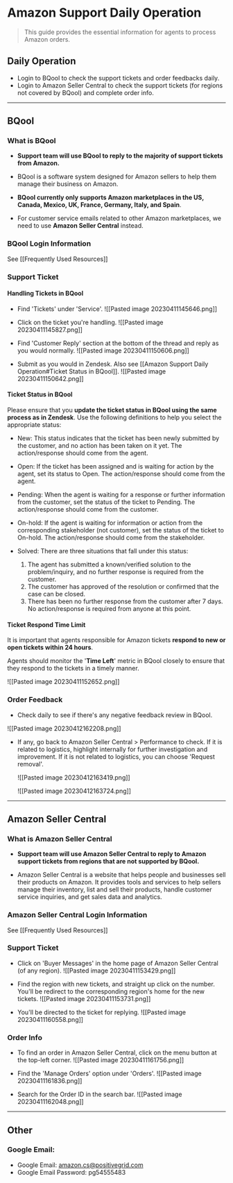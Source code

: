 # Amazon Support Daily Operation
> This guide provides the essential information for agents to process Amazon orders. 

## Daily Operation
- Login to BQool to check the support tickets and order feedbacks daily. 
- Login to Amazon Seller Central to check the support tickets (for regions not covered by BQool) and complete order info.

---
## BQool
### What is BQool
- **Support team will use BQool to reply to the majority of support tickets from Amazon.**

- BQool is a software system designed for Amazon sellers to help them manage their business on Amazon. 

- **BQool currently only supports Amazon marketplaces in the US, Canada, Mexico, UK, France, Germany, Italy, and Spain**. 

- For customer service emails related to other Amazon marketplaces, we need to use **Amazon Seller Central** instead.

### BQool Login Information
See [[Frequently Used Resources]]

### Support Ticket
#### Handling Tickets in BQool
- Find 'Tickets' under 'Service'.
![[Pasted image 20230411145646.png]]

- Click on the ticket you're handling.
![[Pasted image 20230411145827.png]]

- Find 'Customer Reply' section at the bottom of the thread and reply as you would normally.
![[Pasted image 20230411150606.png]]

- Submit as you would in Zendesk. Also see [[Amazon Support Daily Operation#Ticket Status in BQool]].
![[Pasted image 20230411150642.png]]

#### Ticket Status in BQool
Please ensure that you **update the ticket status in BQool using the same process as in Zendesk**. Use the following definitions to help you select the appropriate status:

-   New: This status indicates that the ticket has been newly submitted by the customer, and no action has been taken on it yet. The action/response should come from the agent.
    
-   Open: If the ticket has been assigned and is waiting for action by the agent, set its status to Open. The action/response should come from the agent.
    
-   Pending: When the agent is waiting for a response or further information from the customer, set the status of the ticket to Pending. The action/response should come from the customer.
    
-   On-hold: If the agent is waiting for information or action from the corresponding stakeholder (not customer), set the status of the ticket to On-hold. The action/response should come from the stakeholder.
    
-   Solved: There are three situations that fall under this status:
    
    1.  The agent has submitted a known/verified solution to the problem/inquiry, and no further response is required from the customer.
    2.  The customer has approved of the resolution or confirmed that the case can be closed.
    3.  There has been no further response from the customer after 7 days. No action/response is required from anyone at this point.

#### Ticket Respond Time Limit
It is important that agents responsible for Amazon tickets **respond to new or open tickets within 24 hours**. 

Agents should monitor the '**Time Left**' metric in BQool closely to ensure that they respond to the tickets in a timely manner.

![[Pasted image 20230411152652.png]]

### Order Feedback
- Check daily to see if there's any negative feedback review in BQool.

![[Pasted image 20230412162208.png]]

- If any, go back to Amazon Seller Central > Performance to check. If it is related to logistics, highlight internally for further investigation and improvement. If it is not related to logistics, you can choose 'Request removal'.
  
  ![[Pasted image 20230412163419.png]]
  
  ![[Pasted image 20230412163724.png]]

---
## Amazon Seller Central
### What is Amazon Seller Central
- **Support team will use Amazon Seller Central to reply to Amazon support tickets from regions that are not supported by BQool.**

- Amazon Seller Central is a website that helps people and businesses sell their products on Amazon. It provides tools and services to help sellers manage their inventory, list and sell their products, handle customer service inquiries, and get sales data and analytics.

### Amazon Seller Central Login Information
See [[Frequently Used Resources]]

### Support Ticket
- Click on 'Buyer Messages' in the home page of Amazon Seller Central (of any region).
![[Pasted image 20230411153429.png]]

- Find the region with new tickets, and straight up click on the number. You'll be redirect to the corresponding region's home for the new tickets.
![[Pasted image 20230411153731.png]]

- You'll be directed to the ticket for replying. 
![[Pasted image 20230411160558.png]]


### Order Info
- To find an order in Amazon Seller Central, click on the menu button at the top-left corner.
![[Pasted image 20230411161756.png]]

- Find the 'Manage Orders' option under 'Orders'.
![[Pasted image 20230411161836.png]]

- Search for the Order ID in the search bar. 
![[Pasted image 20230411162048.png]]


---
## Other
### Google Email:
-   Google Email: amazon.cs@positivegrid.com
-   Google Email Password: pg54555483
